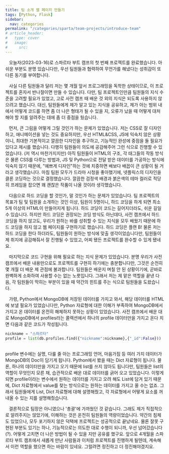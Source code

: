 ```yaml
---
title: 팀 소개 웹 페이지 만들기
tags: [Python, Flask]
sidebar:
  nav: categories
permalink: "/categories/sparta/team-projects/introduce-team"
# article_header:
#   type: cover
#   image:
#     src:
---
```


<!--more-->

&nbsp;&nbsp; 오늘자(2023-03-16)로 스파르타 부트 캠프의 첫 번째 프로젝트를 완료했습니다. 아쉬운 부분도 분명 있습니다만, 우선 팀원들과 협력하여 무언가를 해냈다는 성취감이 또 다른 동기를 부여합니다.

&nbsp;&nbsp; 사실 다른 팀원들과 달리 저는 몇 개월 앞서 프로그래밍을 독학한 상태이므로, 이 프로젝트를 혼자서 반나절이면 만들 수 있습니다. 다만, 팀 프로젝트인만큼 팀원들의 지식 수준을 고려할 필요가 있었고, 고로 사전 캠프 때 배운 것 외의 지식은 되도록 사용하지 않으려고 했습니다. 대신, 팀원들에게 제가 알고 있는 지식을 공유하고, 제가 아는 범위 내에서 어떻게 코드를 하면 좀 더 나은 형태가 될 수 있을 지, 오류가 났을 때 어떻게 대처해야 할 지를 알려주는 데에 좀 더 중점을 뒀습니다.

&nbsp;&nbsp; 먼저, 큰 그림을 어떻게 그릴 것인가 하는 문제가 있었습니다. 저는 CSS로 잘 디자인하고, 애니메이션을 넣는 것도 중요하지만, 우선 HTML&CSS, JS에 익숙치 않은 상황이니, 최대한 기본적이고 깔끔한 디자인을 추구하고, 기능적인 완성에 중점을 둘 필요가 있다고 제시를 했습니다. 다행히 팀원들이 의도에 공감해주어 그런 식으로 진행할 수 있었습니다. (저 역시 마찬가지지만) 아직 팀원들이 HTML의 구조, 각 태그들의 작동 방식은 물론 CSS를 다루는 방법과, JS 및 Python으로 전달 받은 데이터를 가공하는 방식에 익숙치 않기 때문에, "예쁘게 디자인"하는 것에 치중하면 배보다 배꼽이 큰 상황이 될 거라고 생각했습니다. 마침 팀원 모두가 드라마 시청을 좋아했기에, 넷플릭스의 디자인을 클론 코딩하는 것으로 결정했습니다. 깔끔한 검정색 배경과 붉은색의 테마 컬러로 적당히 프레임을 잡으면 꽤 괜찮은 작품이 나올 것이라 생각했습니다.

&nbsp;&nbsp; 다음으로 하드 코딩을 할 것인가, 말 것인가 하는 문제가 있었습니다. 팀 프로젝트의 목표가 팀 및 팀원을 소개하는 것인 이상, 팀원이 5명이니, 하드 코딩을 하게 되면 최소 5개 이상의 HTML이 만들어지게 됩니다. 하드 코딩이 코드는 길어지더라도, 쉬운 길일 수 있습니다. 하지만 하드 코딩은 권장되는 코딩 방식도 아닌데다, 사전 캠프에서 하드 코딩을 하지 않고도, 우리가 원하는 바를 성취할 수 있는 지식을 모두 배웠기 때문에 하드 코딩을 하지 않고 웹 페이지를 구현하기로 했습니다. 하드 코딩은 플랜 B! 물론 저는 하드 코딩을 한다 하더라도, 팀원들이 원하는 방식에 맞출 생각이었습니다만, 팀원들이 제 취지에 공감해줘서 잘 진행될 수 있었고, 어찌 됐든 프로젝트를 완수할 수 있게 됐네요.

&nbsp;&nbsp; 마지막으로 코드 구현을 위해 필요로 하는 지식 문제가 있었습니다. 분명 우리가 사전 캠프에서 배운 내용만으로도 프로젝트를 구현히 하기에는 충분합니다만, 그것은 순전히 몇 개월 더 배운 제 관점에 불과합니다. 팀원들은 배운지 며칠 안 된 상황이기에, 곧바로 완벽하게 소화하여 사용할 수는 없는 노릇입니다. 그래서 저는 제 맡은 역할을 끝낸 다음, 각 팀원들이 막히는 부분이 있을 때 약간의 힌트를 주는 식으로 팀원들을 도왔습니다.

&nbsp;&nbsp; 가령, Python에서 MongoDB에 저장된 데이터를 가지고 와서, 해당 데이터를 HTML에 보낼 필요가 있었습니다만, Python 자료형에 대한 이해가 부족하여 MongoDB에서 가지고 온 데이터를 온전히 해체하지 못하는 상황이 있었습니다. 사전 캠프에서 배운 대로 MongoDB에서 profiles라는 콜렉션에서 하나의 profile 데이터만을 가지고 온다 치면 다음과 같은 코드가 작성됩니다.
<br/>

```python
nickname = "스파르타"
profile = list(db.profiles.find({"nickname":nickname},{"_id":False}))
```

<br/>
profile 변수에는 실명, 다룰 줄 아는 프로그래밍 언어, 마음가짐 등 여러 가지 데이터가 MongoDB의 Doc이 담기게 됩니다. Python에서 봤을 때는 Dict 자료형이 됩니다. 물론, 하나의 데이터만을 가지고 오기 때문에 list를 쓰지 않아도 됩니다만, 팀원들은 list의 역할이 무엇인지 모른 채, 습관적으로 배운 대로 데이터를 긁어 오고 있었습니다. 이렇게 되면 profile이라는 변수에서 원하는 데이터를 가지고 오려 해도 List에 담겨 있기 때문에, Dict 자료형에서 value를 찾는 방식으로는 원하는 데이터를 가지고 올 수는 없죠. 그래서 팀원들에게 List, Dict 자료형에 대해 설명해줬고, 각 자료형에서 어떻게 요소를 꺼내올 수 있는 지를 설명해줬습니다.

&nbsp;&nbsp; 결론적으로 팀장은 아니였으나 '총괄'에 가까웠던 것 같습니다. 그래도 제가 직접적으로 알려주지는 않았기에, 이해하는 것은 온전히 팀원들의 역량이었습니다. 약간의 침체도 있었으나, 모두 포기하지 않은 덕택에 프로젝트는 성공적으로 끝났네요. 물론 잘못 구현된 부분도 있기는 하나, 기능적으로는 의도한 대로 수행이 되니까, 우선 넘어갔습니다(?). 어떻게 고치면 더 나은 방법이 될 수 있을 지만 공유를 했구요. 앞으로 4개월을 스파르타 부트 캠프에서 새롭게 만난 사람들과 이처럼 프로젝트를 진행하게 될텐데, 계속해서 이런 역할을 했으면 하는 바람이 있네요. 그럴려면 정진하고 더 정진해야겠지요.
